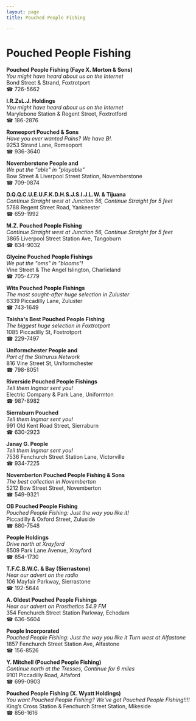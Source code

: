 ```yaml
---
layout: page 
title: Pouched People Fishing

---
```



# Pouched People Fishing


 **Pouched People Fishing (Faye X. Morton & Sons)**  
_You might have heard about us on the Internet_  
Bond Street & Strand, Foxtrotport  
☎ 726-5662

**I.R.ZsL.J. Holdings**  
_You might have heard about us on the Internet_  
Marylebone Station & Regent Street, Foxtrotford  
☎ 186-2876

**Romeoport Pouched & Sons**  
_Have you ever wanted Pains? We have B!._  
9253 Strand Lane, Romeoport  
☎ 936-3640

**Novemberstone People and**  
_We put the "able" in "playable"_  
Bow Street & Liverpool Street Station, Novemberstone  
☎ 709-0874

**D.Q.Q.C.U.E.U.F.K.D.H.S.J.S.I.J.L.W. & Tijuana**  
_Continue Straight west at Junction 56, Continue Straight for 5 feet_  
5788 Regent Street Road, Yankeester  
☎ 659-1992

**M.Z. Pouched People Fishing**  
_Continue Straight west at Junction 56, Continue Straight for 5 feet_  
3865 Liverpool Street Station Ave, Tangoburn  
☎ 834-9032

**Glycine Pouched People Fishings**  
_We put the "oms" in "blooms"!_  
Vine Street & The Angel Islington, Charlieland  
☎ 705-4779

**Wits Pouched People Fishings**  
_The most sought-after huge selection in Zuluster_  
6339 Piccadilly Lane, Zuluster  
☎ 743-1649

**Taisha's Best Pouched People Fishing**  
_The biggest huge selection in Foxtrotport_  
1085 Piccadilly St, Foxtrotport  
☎ 229-7497

**Uniformchester People and**  
_Part of the Sistrurus Network_  
816 Vine Street St, Uniformchester  
☎ 798-8051

**Riverside Pouched People Fishings**  
_Tell them Ingmar sent you!_  
Electric Company & Park Lane, Uniformton  
☎ 987-8982

**Sierraburn Pouched**  
_Tell them Ingmar sent you!_  
991 Old Kent Road Street, Sierraburn  
☎ 630-2923

**Janay G. People**  
_Tell them Ingmar sent you!_  
7536 Fenchurch Street Station Lane, Victorville  
☎ 934-7225

**Novemberton Pouched People Fishing & Sons**  
_The best collection in Novemberton_  
5212 Bow Street Street, Novemberton  
☎ 549-9321

**OB Pouched People Fishing**  
_Pouched People Fishing: Just the way you like it!_  
Piccadilly & Oxford Street, Zuluside  
☎ 880-7548

**People Holdings**  
_Drive north at Xrayford_  
8509 Park Lane Avenue, Xrayford  
☎ 854-1730

**T.F.C.B.W.C. & Bay (Sierrastone)**  
_Hear our advert on the radio_  
106 Mayfair Parkway, Sierrastone  
☎ 192-5644

**A. Oldest Pouched People Fishings**  
_Hear our advert on Prosthetics 54.9 FM_  
354 Fenchurch Street Station Parkway, Echodam  
☎ 636-5604

**People Incorporated**  
_Pouched People Fishing: Just the way you like it 
Turn west at Alfastone_  
1857 Fenchurch Street Station Ave, Alfastone  
☎ 156-8526

**Y. Mitchell (Pouched People Fishing)**  
_Continue north at the Tresses, Continue for 6 miles_  
9101 Piccadilly Road, Alfaford  
☎ 699-0903

**Pouched People Fishing (X. Wyatt Holdings)**  
_You want Pouched People Fishing? We've got Pouched People Fishing!!!!_  
King’s Cross Station & Fenchurch Street Station, Mikeside  
☎ 856-1616

